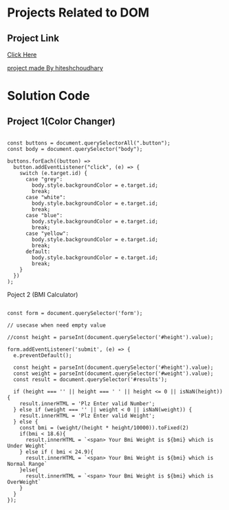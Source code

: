 # Projects Related to DOM

## Project Link



[Click Here](https://stackblitz.com/edit/dom-project-chaiaurcode?file=index.html)


[project made By hiteshchoudhary](https://github.com/hiteshchoudhary)

# Solution Code

## Project 1(Color Changer)

```javascipt

const buttons = document.querySelectorAll(".button");
const body = document.querySelector("body");

buttons.forEach((button) =>
  button.addEventListener("click", (e) => {
    switch (e.target.id) {
      case "grey":
        body.style.backgroundColor = e.target.id;
        break;
      case "white":
        body.style.backgroundColor = e.target.id;
        break;
      case "blue":
        body.style.backgroundColor = e.target.id;
        break;
      case "yellow":
        body.style.backgroundColor = e.target.id;
        break;
      default:
        body.style.backgroundColor = e.target.id;
        break;
    }
  })
);

```

Poject 2 (BMI Calculator)

```Javascipt

const form = document.querySelector('form');

// usecase when need empty value 

//const height = parseInt(document.querySelector('#height').value);

form.addEventListener('submit', (e) => {
  e.preventDefault();

  const height = parseInt(document.querySelector('#height').value);
  const weight = parseInt(document.querySelector('#weight').value);
  const result = document.querySelector('#results');

  if (height === '' || height === ' ' || height <= 0 || isNaN(height)) {
    result.innerHTML = 'Plz Enter valid Number';
  } else if (weight === '' || weight < 0 || isNaN(weight)) {
    result.innerHTML = 'Plz Enter valid Weight';
  } else {
    const bmi = (weight/(height * height/10000)).toFixed(2)
    if(bmi < 18.6){
      result.innerHTML = `<span> Your Bmi Weight is ${bmi} which is Under Weight`
    } else if ( bmi < 24.9){
      result.innerHTML = `<span> Your Bmi Weight is ${bmi} which is Normal Range`
    }else{
      result.innerHTML = `<span> Your Bmi Weight is ${bmi} which is OverWeight`
    }
  }
});



```
